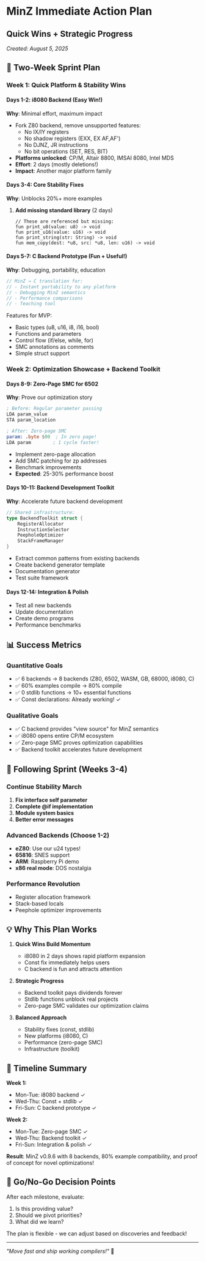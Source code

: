 # MinZ Immediate Action Plan
## Quick Wins + Strategic Progress

*Created: August 5, 2025*

## 🚀 Two-Week Sprint Plan

### Week 1: Quick Platform & Stability Wins

#### Days 1-2: i8080 Backend (Easy Win!)
**Why**: Minimal effort, maximum impact
- Fork Z80 backend, remove unsupported features:
  - No IX/IY registers
  - No shadow registers (EXX, EX AF,AF')
  - No DJNZ, JR instructions
  - No bit operations (SET, RES, BIT)
- **Platforms unlocked**: CP/M, Altair 8800, IMSAI 8080, Intel MDS
- **Effort**: 2 days (mostly deletions!)
- **Impact**: Another major platform family

#### Days 3-4: Core Stability Fixes
**Why**: Unblocks 20%+ more examples

1. **Add missing standard library** (2 days)
   ```minz
   // These are referenced but missing:
   fun print_u8(value: u8) -> void
   fun print_u16(value: u16) -> void  
   fun print_string(str: String) -> void
   fun mem_copy(dest: *u8, src: *u8, len: u16) -> void
   ```

#### Days 5-7: C Backend Prototype (Fun + Useful!)
**Why**: Debugging, portability, education
```c
// MinZ → C translation for:
// - Instant portability to any platform
// - Debugging MinZ semantics
// - Performance comparisons
// - Teaching tool
```

Features for MVP:
- Basic types (u8, u16, i8, i16, bool)
- Functions and parameters
- Control flow (if/else, while, for)
- SMC annotations as comments
- Simple struct support

### Week 2: Optimization Showcase + Backend Toolkit

#### Days 8-9: Zero-Page SMC for 6502
**Why**: Prove our optimization story
```asm
; Before: Regular parameter passing
LDA param_value
STA param_location

; After: Zero-page SMC
param: .byte $00  ; In zero page!
LDA param        ; 1 cycle faster!
```
- Implement zero-page allocation
- Add SMC patching for zp addresses
- Benchmark improvements
- **Expected**: 25-30% performance boost

#### Days 10-11: Backend Development Toolkit
**Why**: Accelerate future backend development
```go
// Shared infrastructure:
type BackendToolkit struct {
    RegisterAllocator
    InstructionSelector  
    PeepholeOptimizer
    StackFrameManager
}
```
- Extract common patterns from existing backends
- Create backend generator template
- Documentation generator
- Test suite framework

#### Days 12-14: Integration & Polish
- Test all new backends
- Update documentation
- Create demo programs
- Performance benchmarks

## 📊 Success Metrics

### Quantitative Goals
- ✅ 6 backends → 8 backends (Z80, 6502, WASM, GB, 68000, i8080, C)
- ✅ 60% examples compile → 80% compile
- ✅ 0 stdlib functions → 10+ essential functions
- ✅ Const declarations: Already working! ✓

### Qualitative Goals
- ✅ C backend provides "view source" for MinZ semantics
- ✅ i8080 opens entire CP/M ecosystem
- ✅ Zero-page SMC proves optimization capabilities
- ✅ Backend toolkit accelerates future development

## 🎯 Following Sprint (Weeks 3-4)

### Continue Stability March
1. **Fix interface self parameter**
2. **Complete @if implementation** 
3. **Module system basics**
4. **Better error messages**

### Advanced Backends (Choose 1-2)
- **eZ80**: Use our u24 types!
- **65816**: SNES support
- **ARM**: Raspberry Pi demo
- **x86 real mode**: DOS nostalgia

### Performance Revolution
- Register allocation framework
- Stack-based locals
- Peephole optimizer improvements

## 💡 Why This Plan Works

1. **Quick Wins Build Momentum**
   - i8080 in 2 days shows rapid platform expansion
   - Const fix immediately helps users
   - C backend is fun and attracts attention

2. **Strategic Progress**
   - Backend toolkit pays dividends forever
   - Stdlib functions unblock real projects
   - Zero-page SMC validates our optimization claims

3. **Balanced Approach**
   - Stability fixes (const, stdlib)
   - New platforms (i8080, C)
   - Performance (zero-page SMC)
   - Infrastructure (toolkit)

## 📅 Timeline Summary

**Week 1:**
- Mon-Tue: i8080 backend ✓
- Wed-Thu: Const + stdlib ✓
- Fri-Sun: C backend prototype ✓

**Week 2:**
- Mon-Tue: Zero-page SMC ✓
- Wed-Thu: Backend toolkit ✓
- Fri-Sun: Integration & polish ✓

**Result**: MinZ v0.9.6 with 8 backends, 80% example compatibility, and proof of concept for novel optimizations!

## 🚦 Go/No-Go Decision Points

After each milestone, evaluate:
1. Is this providing value?
2. Should we pivot priorities?
3. What did we learn?

The plan is flexible - we can adjust based on discoveries and feedback!

---

*"Move fast and ship working compilers!"* 🚀